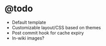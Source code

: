 @todo
=====

* Default template
* Customizable layout/CSS based on themes
* Post commit hook for cache expiry
* In-wiki images?


